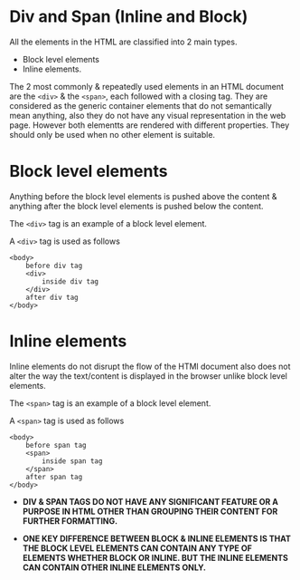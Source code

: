 # Div and Span (Inline and Block)

All the elements in the HTML are classified into 2 main types.

- Block level elements
- Inline elements.

The 2 most commonly & repeatedly used elements in an HTML document are the `<div>` & the `<span>`, each followed with a closing tag. They are considered as the generic container elements that do not semantically mean anything, also they do not have any visual representation in the web page. However both elementts are rendered with different properties. They should only be used when no other element is suitable.

# Block level elements

Anything before the block level elements is pushed above the content & anything after the block level elements is pushed below the content.

The `<div>` tag is an example of a block level element.

A `<div>` tag is used as follows

```
<body>
    before div tag
    <div>
        inside div tag
    </div>
    after div tag
</body>
```

# Inline elements

Inline elements do not disrupt the flow of the HTMl document also does not alter the way the text/content is displayed in the browser unlike block level elements.

The `<span>` tag is an example of a block level element.

A `<span>` tag is used as follows

```
<body>
    before span tag
    <span>
        inside span tag
    </span>
    after span tag
</body>
```

- <b>DIV & SPAN TAGS DO NOT HAVE ANY SIGNIFICANT FEATURE OR A PURPOSE IN HTML OTHER THAN GROUPING THEIR CONTENT FOR FURTHER FORMATTING.</b>

- <b>ONE KEY DIFFERENCE BETWEEN BLOCK & INLINE ELEMENTS IS THAT THE BLOCK LEVEL ELEMENTS CAN CONTAIN ANY TYPE OF ELEMENTS WHETHER BLOCK OR INLINE. BUT THE INLINE ELEMENTS CAN CONTAIN OTHER INLINE ELEMENTS ONLY.<b>
